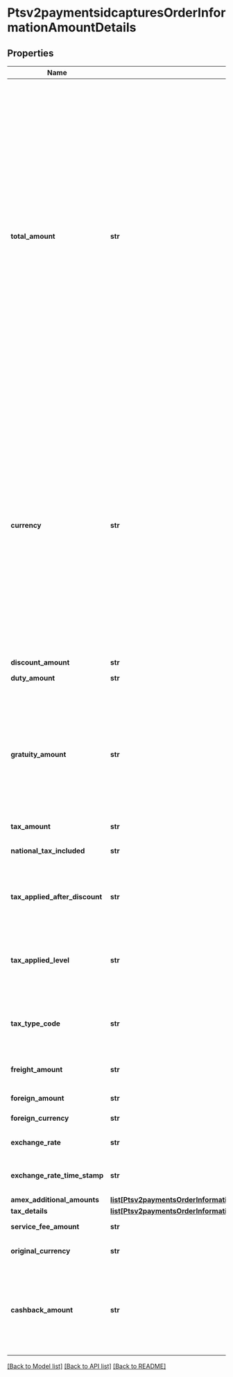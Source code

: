 # Ptsv2paymentsidcapturesOrderInformationAmountDetails

## Properties
Name | Type | Description | Notes
------------ | ------------- | ------------- | -------------
**total_amount** | **str** | Grand total for the order. This value cannot be negative. You can include a decimal point (.), but no other special characters. CyberSource truncates the amount to the correct number of decimal places.  **Note** For CTV, FDCCompass, Paymentech processors, the maximum length for this field is 12.  **Important** Some processors have specific requirements and limitations, such as maximum amounts and maximum field lengths.  If your processor supports zero amount authorizations, you can set this field to 0 for the authorization to check if the card is lost or stolen.   #### Card Present Required to include either this field or &#x60;orderInformation.lineItems[].unitPrice&#x60; for the order.  #### Invoicing / Pay By Link Required for creating a new invoice or payment link.  #### PIN Debit Amount you requested for the PIN debit purchase. This value is returned for partial authorizations. The issuing bank can approve a partial amount if the balance on the debit card is less than the requested transaction amount.  Required field for PIN Debit purchase and PIN Debit credit requests. Optional field for PIN Debit reversal requests.  #### GPX This field is optional for reversing an authorization or credit; however, for all other processors, these fields are required.  #### DCC with a Third-Party Provider Set this field to the converted amount that was returned by the DCC provider. You must include either this field or the 1st line item in the order and the specific line-order amount in your request.   #### DCC for First Data Not used.  | [optional] 
**currency** | **str** | Currency used for the order. Use the three-character [ISO Standard Currency Codes.](http://apps.cybersource.com/library/documentation/sbc/quickref/currencies.pdf)  #### Used by **Authorization** Required field.  **Authorization Reversal** For an authorization reversal (&#x60;reversalInformation&#x60;) or a capture (&#x60;processingOptions.capture&#x60; is set to &#x60;true&#x60;), you must use the same currency that you used in your payment authorization request.  #### PIN Debit Currency for the amount you requested for the PIN debit purchase. This value is returned for partial authorizations. The issuing bank can approve a partial amount if the balance on the debit card is less than the requested transaction amount. For the possible values, see the [ISO Standard Currency Codes](https://developer.cybersource.com/library/documentation/sbc/quickref/currencies.pdf). Returned by PIN debit purchase.  For PIN debit reversal requests, you must use the same currency that was used for the PIN debit purchase or PIN debit credit that you are reversing. For the possible values, see the [ISO Standard Currency Codes](https://developer.cybersource.com/library/documentation/sbc/quickref/currencies.pdf).  Required field for PIN Debit purchase and PIN Debit credit requests. Optional field for PIN Debit reversal requests.  #### GPX This field is optional for reversing an authorization or credit.  #### DCC for First Data Your local currency.  #### Tax Calculation Required for international tax and value added tax only. Optional for U.S. and Canadian taxes. Your local currency.  | [optional] 
**discount_amount** | **str** | Total discount amount applied to the order.  | [optional] 
**duty_amount** | **str** | Total charges for any import or export duties included in the order.  | [optional] 
**gratuity_amount** | **str** | Gratuity or tip amount for restaurants. Allowed only when industryDatatype&#x3D;restaurant. When your customer uses a debit card or prepaid card, and you receive a partial authorization, the payment networks recommend that you do not submit a capture amount that is higher than the authorized amount. When the capture amount exceeds the partial amount that was approved, the issuer has chargeback rights for the excess amount.  Used by **Capture** Optional field.  #### CyberSource through VisaNet Restaurant data is supported only on CyberSource through VisaNet when card is present.  | [optional] 
**tax_amount** | **str** | Total tax amount for all the items in the order.  | [optional] 
**national_tax_included** | **str** | Flag that indicates whether a national tax is included in the order total.  Possible values:   - **0**: national tax not included  - **1**: national tax included  | [optional] 
**tax_applied_after_discount** | **str** | Flag that indicates how the merchant manages discounts.  Possible values:   - **0**: no invoice level discount included  - **1**: tax calculated on the postdiscount invoice total  - **2**: tax calculated on the prediscount invoice total  | [optional] 
**tax_applied_level** | **str** | Flag that indicates how you calculate tax.  Possible values:   - **0**: net prices with tax calculated at line item level  - **1**: net prices with tax calculated at invoice level  - **2**: gross prices with tax provided at line item level  - **3**: gross prices with tax provided at invoice level  - **4**: no tax applies on the invoice for the transaction  | [optional] 
**tax_type_code** | **str** | For tax amounts that can be categorized as one tax type.  This field contains the tax type code that corresponds to the entry in the _lineItems.taxAmount_ field.  Possible values:   - **056**: sales tax (U.S only)  - **TX~**: all taxes (Canada only)   Note ~ &#x3D; space.  | [optional] 
**freight_amount** | **str** | Total freight or shipping and handling charges for the order. When you include this field in your request, you must also include the **totalAmount** field.  | [optional] 
**foreign_amount** | **str** | Set this field to the converted amount that was returned by the DCC provider.  | [optional] 
**foreign_currency** | **str** | Set this field to the converted amount that was returned by the DCC provider.  | [optional] 
**exchange_rate** | **str** | Exchange rate returned by the DCC service. Includes a decimal point and a maximum of 4 decimal places.  | [optional] 
**exchange_rate_time_stamp** | **str** | Time stamp for the exchange rate. This value is returned by the DCC service.  Format: &#x60;YYYYMMDD~HH:MM&#x60;  where ~ denotes a space.  | [optional] 
**amex_additional_amounts** | [**list[Ptsv2paymentsOrderInformationAmountDetailsAmexAdditionalAmounts]**](Ptsv2paymentsOrderInformationAmountDetailsAmexAdditionalAmounts.md) |  | [optional] 
**tax_details** | [**list[Ptsv2paymentsOrderInformationAmountDetailsTaxDetails]**](Ptsv2paymentsOrderInformationAmountDetailsTaxDetails.md) |  | [optional] 
**service_fee_amount** | **str** | Service fee. Required for service fee transactions.  | [optional] 
**original_currency** | **str** | Your local pricing currency code.  For the possible values, see the [ISO Standard Currency Codes.](http://apps.cybersource.com/library/documentation/sbc/quickref/currencies.pdf)  | [optional] 
**cashback_amount** | **str** | Cashback amount in the acquirer&#39;s currency. If a cashback amount is included in the request, it must be included in the &#x60;orderInformation.amountDetails.totalAmount&#x60; value.  This field is supported only on CyberSource through VisaNet.  #### Used by **Authorization** Optional. **Authorization Reversal** Optional.  #### PIN debit Optional field for PIN debit purchase, PIN debit credit or PIN debit reversal.  | [optional] 

[[Back to Model list]](../README.md#documentation-for-models) [[Back to API list]](../README.md#documentation-for-api-endpoints) [[Back to README]](../README.md)


